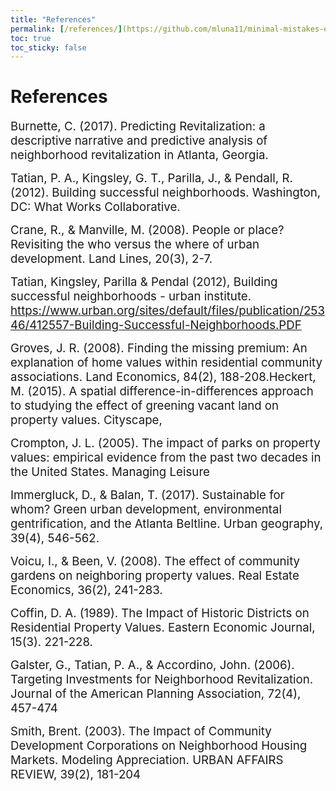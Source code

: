 ```yaml
---
title: "References"
permalink: [/references/](https://github.com/mluna11/minimal-mistakes-example/blob/5ffe35e8ff2dbdbb9833e3c2558b80c491147fd3/_pages/references)
toc: true
toc_sticky: false
---
```


# References

<span style="font-size:14pt;">Burnette, C. (2017). Predicting Revitalization: a descriptive narrative and predictive analysis of neighborhood revitalization in Atlanta, Georgia.

<span style="font-size:14pt;">Tatian, P. A., Kingsley, G. T., Parilla, J., & Pendall, R. (2012). Building successful neighborhoods. Washington, DC: What Works Collaborative.

<span style="font-size:14pt;">Crane, R., & Manville, M. (2008). People or place? Revisiting the who versus the where of urban development. Land Lines, 20(3), 2-7.

<span style="font-size:14pt;">Tatian, Kingsley, Parilla & Pendal (2012), Building successful neighborhoods - urban institute. https://www.urban.org/sites/default/files/publication/25346/412557-Building-Successful-Neighborhoods.PDF

<span style="font-size:14pt;">Groves, J. R. (2008). Finding the missing premium: An explanation of home values within residential community associations. Land Economics, 84(2), 188-208.Heckert, M. (2015). A spatial difference-in-differences approach to studying the effect of greening vacant land on property values. Cityscape,

<span style="font-size:14pt;">Crompton, J. L. (2005). The impact of parks on property values: empirical evidence from the past two decades in the United States. Managing Leisure
  
<span style="font-size:14pt;">Immergluck, D., & Balan, T. (2017). Sustainable for whom? Green urban development, environmental gentrification, and the Atlanta Beltline. Urban geography, 39(4), 546-562.

<span style="font-size:14pt;">Voicu, I., & Been, V. (2008). The effect of community gardens on neighboring property values. Real Estate Economics, 36(2), 241-283.

<span style="font-size:14pt;">Coffin, D. A. (1989). The Impact of Historic Districts on Residential Property Values. Eastern Economic Journal, 15(3). 221-228.

<span style="font-size:14pt;">Galster, G., Tatian, P. A., & Accordino, John. (2006). Targeting Investments for Neighborhood Revitalization. Journal of the American Planning Association, 72(4), 457-474

<span style="font-size:14pt;">Smith, Brent. (2003). The Impact of Community Development Corporations on Neighborhood Housing Markets. Modeling Appreciation. URBAN AFFAIRS REVIEW, 39(2), 181-204</span>
